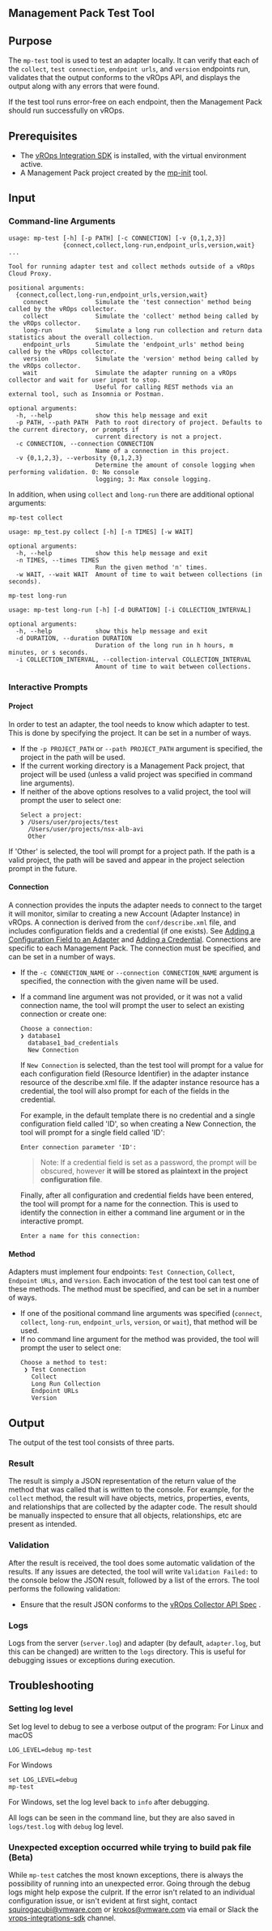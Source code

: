 Management Pack Test Tool
-------------------------

## Purpose

The `mp-test` tool is used to test an adapter locally. It can verify that each of the `collect`, `test connection`, `endpoint urls`, and `version` endpoints run, validates that the output conforms to the vROps API, and displays the output along with any errors that were found.

If the test tool runs error-free on each endpoint, then the Management Pack should run successfully on vROps.

## Prerequisites

* The [vROps Integration SDK](../README.md#installation) is installed, with the virtual environment active.
* A Management Pack project created by the [mp-init](mp-init.md) tool.

## Input

### Command-line Arguments
```
usage: mp-test [-h] [-p PATH] [-c CONNECTION] [-v {0,1,2,3}]
               {connect,collect,long-run,endpoint_urls,version,wait} ...

Tool for running adapter test and collect methods outside of a vROps Cloud Proxy.

positional arguments:
  {connect,collect,long-run,endpoint_urls,version,wait}
    connect             Simulate the 'test connection' method being called by the vROps collector.
    collect             Simulate the 'collect' method being called by the vROps collector.
    long-run            Simulate a long run collection and return data statistics about the overall collection.
    endpoint_urls       Simulate the 'endpoint_urls' method being called by the vROps collector.
    version             Simulate the 'version' method being called by the vROps collector.
    wait                Simulate the adapter running on a vROps collector and wait for user input to stop.
                        Useful for calling REST methods via an external tool, such as Insomnia or Postman.

optional arguments:
  -h, --help            show this help message and exit
  -p PATH, --path PATH  Path to root directory of project. Defaults to the current directory, or prompts if
                        current directory is not a project.
  -c CONNECTION, --connection CONNECTION
                        Name of a connection in this project.
  -v {0,1,2,3}, --verbosity {0,1,2,3}
                        Determine the amount of console logging when performing validation. 0: No console
                        logging; 3: Max console logging.
```

In addition, when using `collect` and `long-run` there are additional optional arguments:

`mp-test collect`
```
usage: mp_test.py collect [-h] [-n TIMES] [-w WAIT]

optional arguments:
  -h, --help            show this help message and exit
  -n TIMES, --times TIMES
                        Run the given method 'n' times.
  -w WAIT, --wait WAIT  Amount of time to wait between collections (in seconds).
```

`mp-test long-run`

```
usage: mp-test long-run [-h] [-d DURATION] [-i COLLECTION_INTERVAL]

optional arguments:
  -h, --help            show this help message and exit
  -d DURATION, --duration DURATION
                        Duration of the long run in h hours, m minutes, or s seconds. 
  -i COLLECTION_INTERVAL, --collection-interval COLLECTION_INTERVAL
                        Amount of time to wait between collections.

```
### Interactive Prompts

#### Project
In order to test an adapter, the tool needs to know which adapter to test. This is done by specifying the project. It can be set in a number of ways. 
* If the `-p PROJECT_PATH` or `--path PROJECT_PATH` argument is specified, the project in the path will be used.
* If the current working directory is a Management Pack project, that project will be used (unless a valid project was specified in command line arguments).
* If neither of the above options resolves to a valid project, the tool will prompt the user to select one:
    ```
    Select a project:
    ❯ /Users/user/projects/test
      /Users/user/projects/nsx-alb-avi
      Other
    ```
If 'Other' is selected, the tool will prompt for a project path. If the path is a valid project, the path will be saved and appear in the project selection prompt in the future.

#### Connection
A connection provides the inputs the adapter needs to connect to the target it will monitor, similar to creating a new Account (Adapter Instance) in vROps. A connection is derived from the `conf/describe.xml` file, and includes configuration fields and a credential (if one exists). See [Adding a Configuration Field to an Adapter](adding_to_an_adapter.md#adding-a-configuration-field-to-an-adapter-instance) and [Adding a Credential](adding_to_an_adapter.md#adding-a-credential). Connections are specific to each Management Pack. The connection must be specified, and can be set in a number of ways.
* If the `-c CONNECTION_NAME` or `--connection CONNECTION_NAME` argument is specified, the connection with the given name will be used. 
* If a command line argument was not provided, or it was not a valid connection name, the tool will prompt the user to select an existing connection or create one:
    ```
    Choose a connection:
    ❯ database1
      database1_bad_credentials
      New Connection
    ```
    If `New Connection` is selected, than the test tool will prompt for a value for each configuration field (Resource Identifier) in the adapter instance resource of the describe.xml file. If the adapter instance resource has a credential, the tool will also prompt for each of the fields in the credential.
 
    For example, in the default template there is no credential and a single configuration field called 'ID', so when creating a New Connection, the tool will prompt for a single field called 'ID':
    ```
    Enter connection parameter 'ID': 
    ```
    
    > Note: If a credential field is set as a password, the prompt will be obscured, however **it will be stored as plaintext in the project configuration file**.

    Finally, after all configuration and credential fields have been entered, the tool will prompt for a name for the connection. This is used to identify the connection in either a command line argument or in the interactive prompt.
    ```
    Enter a name for this connection:
    ```
#### Method
Adapters must implement four endpoints: `Test Connection`, `Collect`, `Endpoint URLs`, and `Version`. Each invocation of the test tool can test one of these methods. The method must be specified, and can be set in a number of ways.
* If one of the positional command line arguments was specified (`connect`, `collect`, `long-run`, `endpoint_urls`, `version`, or `wait`), that method will be used. 
* If no command line argument for the method was provided, the tool will prompt the user to select one:
    ```
    Choose a method to test:
     ❯ Test Connection
       Collect
       Long Run Collection
       Endpoint URLs
       Version
    ```
## Output

The output of the test tool consists of three parts.
### Result

The result is simply a JSON representation of the return value of the method that was called that is written to the console. For example, for the `collect` method, the result will have objects, metrics, properties, events, and relationships that are collected by the adapter code. The result should be manually inspected to ensure that all objects, relationships, etc are present as intended.

### Validation
After the result is received, the tool does some automatic validation of the results. If any issues are detected, the tool will write `Validation Failed:` to the console below the JSON result, followed by a list of the errors.
The tool performs the following validation:
* Ensure that the result JSON conforms to
  the [vROps Collector API Spec](../vrealize_operations_integration_sdk/api/vrops-collector-fwk2-openapi.json)
  .

### Logs
Logs from the server (`server.log`) and adapter (by default, `adapter.log`, but this can be changed) are written to the `logs` directory. This is useful for debugging issues or exceptions during execution.

## Troubleshooting
### Setting log level

Set log level to debug to see a verbose output of the program:
For Linux and macOS
```shell
LOG_LEVEL=debug mp-test
```
For Windows
```
set LOG_LEVEL=debug
mp-test
```
For Windows, set the log level back to `info` after debugging.

All logs can be seen in the command line, but they are also saved in `logs/test.log` with `debug` log level.

### Unexpected exception occurred while trying to build pak file (Beta)
While `mp-test` catches the most known exceptions, there is always the possibility of running into an unexpected error. Going through the debug logs might help expose the culprit. If the error isn't related to an individual configuration issue, or
isn't evident at first sight, contact [squirogacubi@vmware.com](mailto:squirogacubi@vmware.com) or [krokos@vmware.com](mailto:krokos@vmware.com) via email or Slack the [vrops-integrations-sdk](https://vmware.slack.com/archives/C03KB8KF2VD) channel.
